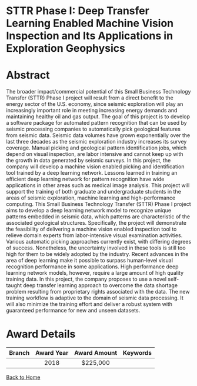 
STTR Phase I: Deep Transfer Learning Enabled Machine Vision Inspection and Its Applications in Exploration Geophysics
=====================================================================================================================

# Abstract


The broader impact/commercial potential of this Small Business Technology Transfer (STTR) Phase I project will result from a direct benefit to the energy sector of the U.S. economy, since seismic exploration will play an increasingly important role in meeting increasing energy demands and maintaining healthy oil and gas output. The goal of this project is to develop a software package for automated pattern recognition that can be used by seismic processing companies to automatically pick geological features from seismic data. Seismic data volumes have grown exponentially over the last three decades as the seismic exploration industry increases its survey coverage. Manual picking and geological pattern identification jobs, which depend on visual inspection, are labor intensive and cannot keep up with the growth in data generated by seismic surveys. In this project, the company will develop a machine vision enabled picking and identification tool trained by a deep learning network. Lessons learned in training an efficient deep learning network for pattern recognition have wide applications in other areas such as medical image analysis. This project will support the training of both graduate and undergraduate students in the areas of seismic exploration, machine learning and high-performance computing. This Small Business Technology Transfer (STTR) Phase I project aims to develop a deep learning network model to recognize unique patterns embedded in seismic data, which patterns are characteristic of the associated geological structures. Specifically, the project will demonstrate the feasibility of delivering a machine vision enabled inspection tool to relieve domain experts from labor-intensive visual examination activities. Various automatic picking approaches currently exist, with differing degrees of success. Nonetheless, the uncertainty involved in these tools is still too high for them to be widely adopted by the industry. Recent advances in the area of deep learning make it possible to surpass human-level visual recognition performance in some applications. High performance deep learning network models, however, require a large amount of high quality training data. In this project, the company proposes to use a novel self-taught deep transfer learning approach to overcome the data shortage problem resulting from proprietary rights associated with the data. The new training workflow is adaptive to the domain of seismic data processing. It will also minimize the training effort and deliver a robust system with guaranteed performance for new and unseen datasets.  

# Award Details

|Branch|Award Year|Award Amount|Keywords|
| :---: | :---: | :---: | :---: |
||2018|$225,000||
  
  


[Back to Home](https://github.com/chrischow/dod_sbir_awards/Reports/JT/#350)